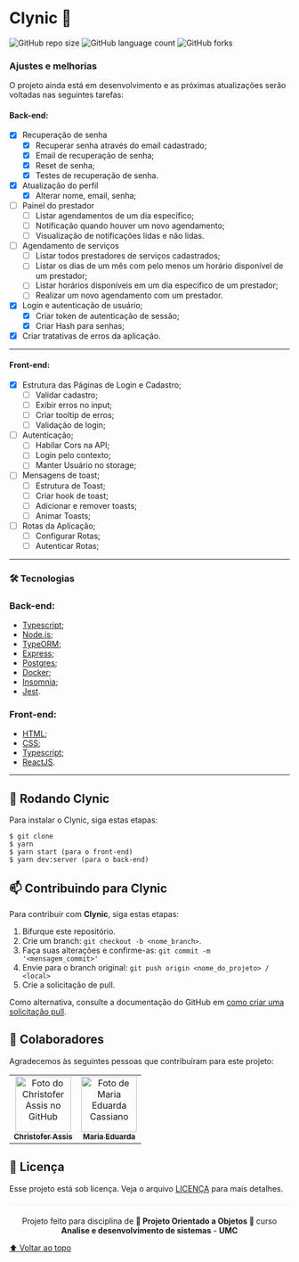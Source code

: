 # Clynic 💉

![GitHub repo size](https://img.shields.io/github/repo-size/Chriszao/Clynic?style=for-the-badge) ![GitHub language count](https://img.shields.io/github/languages/count/Chriszao/Clynic?style=for-the-badge) ![GitHub forks](https://img.shields.io/github/forks/Chriszao/Clynic?style=for-the-badge)

<!-- <img src="exemplo-image.png" alt="exemplo imagem">

> Linha adicional de texto informativo sobre o que o projeto faz. Sua introdução deve ter cerca de 2 ou 3 linhas. Não exagere, as pessoas não vão ler. -->

### Ajustes e melhorias

O projeto ainda está em desenvolvimento e as próximas atualizações serão voltadas nas seguintes tarefas:

#### Back-end:
- [x] Recuperação de senha
     - [x] Recuperar senha através do email cadastrado;
     - [x] Email de recuperação de senha;
     - [x] Reset de senha;
     - [x] Testes de recuperação de senha.
     
- [x] Atualização do perfil
     - [x] Alterar nome, email, senha;

- [ ] Painel do prestador
     - [ ] Listar agendamentos de um dia específico;
     - [ ] Notificação quando houver um novo agendamento;
     - [ ] Visualização de notificações lidas e não lidas.

- [ ] Agendamento de serviços
     - [ ] Listar todos prestadores de serviços cadastrados;
     - [ ] Listar os dias de um mês com pelo menos um horário disponível de um prestador;
     - [ ] Listar horários disponíveis em um dia especifico de um prestador;
     - [ ] Realizar um novo agendamento com um prestador.

- [x] Login e autenticação de usuário;
  - [x] Criar token de autenticação de sessão;
  - [x] Criar Hash para senhas;

- [x] Criar tratativas de erros da aplicação.

---
#### Front-end:

- [X] Estrutura das Páginas de Login e Cadastro;
    - [ ] Validar cadastro;
    - [ ] Exibir erros no input;
    - [ ] Criar tooltip de erros;
    - [ ] Validação de login;

- [ ] Autenticação;
    - [ ] Habilar Cors na API;
    - [ ] Login pelo contexto;
    - [ ] Manter Usuário no storage;

- [ ] Mensagens de toast;
    - [ ] Estrutura de Toast;
    - [ ] Criar hook de toast;
    - [ ] Adicionar e remover toasts;
    - [ ] Animar Toasts;

- [ ] Rotas da Aplicação;
    - [ ] Configurar Rotas;
    - [ ] Autenticar Rotas;
---
### 🛠️ Tecnologias

### Back-end:
- [Typescript](https://www.typescriptlang.org/docs/);
- [Node.js](https://nodejs.org/en/);
- [TypeORM](https://typeorm.io/#/);
- [Express](https://expressjs.com/pt-br/starter/installing.html);
- [Postgres](https://www.postgresql.org/docs/);
- [Docker](https://docs.docker.com/get-started/);
- [Insomnia](https://support.insomnia.rest/category/149-getting-started);
- [Jest](https://jestjs.io/docs/getting-started).

### Front-end:
- [HTML](https://developer.mozilla.org/pt-BR/docs/Web/HTML);
- [CSS](https://developer.mozilla.org/pt-BR/docs/Web/CSS);
- [Typescript](https://www.typescriptlang.org/docs/);
- [ReactJS](https://pt-br.reactjs.org/docs/getting-started.html).
---
## 🚀 Rodando Clynic

Para instalar o Clynic, siga estas etapas:

```
$ git clone
$ yarn
$ yarn start (para o front-end)
$ yarn dev:server (para o back-end)
```
<!-- 
## ☕ Usando <nome_do_projeto>

Para usar <nome_do_projeto>, siga estas etapas:

```
<exemplo_de_uso>
``` -->
<!-- 
Adicione comandos de execução e exemplos que você acha que os usuários acharão úteis. Fornece uma referência de opções para pontos de bônus! -->

## 📫 Contribuindo para Clynic
<!---Se o seu README for longo ou se você tiver algum processo ou etapas específicas que deseja que os contribuidores sigam, considere a criação de um arquivo CONTRIBUTING.md separado--->
Para contribuir com <strong>Clynic</strong>, siga estas etapas:

1. Bifurque este repositório.
2. Crie um branch: `git checkout -b <nome_branch>`.
3. Faça suas alterações e confirme-as: `git commit -m '<mensagem_commit>'`
4. Envie para o branch original: `git push origin <nome_do_projeto> / <local>`
5. Crie a solicitação de pull.

Como alternativa, consulte a documentação do GitHub em [como criar uma solicitação pull](https://help.github.com/en/github/collaborating-with-issues-and-pull-requests/creating-a-pull-request).

## 🤝 Colaboradores

Agradecemos às seguintes pessoas que contribuíram para este projeto:

<table>
  <tr>
    <td align="center">
      <a href="https://github.com/Chriszao">
        <img src="https://avatars3.githubusercontent.com/Chriszao" width="100px;" alt="Foto do Christofer Assis no GitHub"/><br>
        <sub>
          <b>Christofer Assis</b>
        </sub>
      </a>
    </td>
    <td align="center">
      <a href="https://github.com/mahcassi">
        <img src="https://avatars.githubusercontent.com/u/72576725?v=4" width="100px;" alt="Foto de Maria Eduarda Cassiano"/><br>
        <sub>
          <b>Maria Eduarda</b>
        </sub>
      </a>
    </td>
  </tr>
</table>

## 📝 Licença

Esse projeto está sob licença. Veja o arquivo [LICENÇA](LICENSE.md) para mais detalhes.

<p align="center" style="margin-top: 20px; border-top: 1px solid #eee; padding-top: 20px;">Projeto feito para disciplina de <strong> 📕 Projeto Orientado a Objetos 📗 </strong> curso <strong> Analise e desenvolvimento de sistemas</strong> - <strong> UMC </strong></p>


[⬆ Voltar ao topo](#Clynic)<br>
